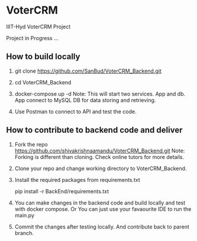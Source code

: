 # VoterCRM

IIIT-Hyd VoterCRM Project

Project in Progress ...

## How to build locally

1. git clone https://github.com/SanBud/VoterCRM_Backend.git

2. cd VoterCRM_Backend

3. docker-compose up -d 
   Note: This will start two services. App and db. App connect to MySQL DB for data storing and retrieving. 

4. Use Postman to connect to API and test the code.

## How to contribute to backend code and deliver

1. Fork the repo https://github.com/shivakrishnaamandu/VoterCRM_Backend.git
   Note: Forking is different than cloning. Check online tutors for more details. 

2. Clone your repo and change working directory to VoterCRM_Backend.

3. Install the required packages from requirements.txt
   
   pip install -r BackEnd/requirements.txt

4. You can make changes in the backend code and build locally and test with docker compose. 
   Or
   You can just use your favaourite IDE to run the main.py

5. Commit the changes after testing locally. And contribute back to parent branch.
